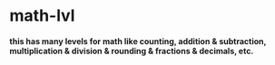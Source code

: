 # math-lvl
#### this has many levels for math like counting, addition & subtraction, multiplication & division & rounding & fractions & decimals, etc. 
